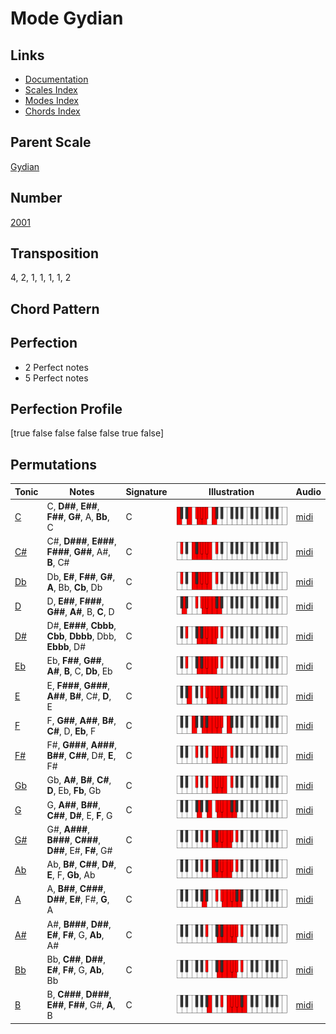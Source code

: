 # Mode Gydian

## Links

- [Documentation](README.md)
- [Scales Index](Scales.md)
- [Modes Index](Modes.md)
- [Chords Index](Chords.md)

## Parent Scale

[Gydian](ScaleGydian.md)

## Number

[2001](https://ianring.com/musictheory/scales/2001)

## Transposition

4, 2, 1, 1, 1, 1, 2

## Chord Pattern



## Perfection

- 2 Perfect notes
- 5 Perfect notes

## Perfection Profile

[true false false false false true false]

## Permutations

| Tonic | Notes | Signature | Illustration | Audio |
|-------|-------|-----------|--------------|-------|
| [C](ModeCNaturalGydian.md) | C, **D##**, **E##**, **F##**, **G#**, A, **Bb**, C | C | ![CNaturalGydian](ModeCNaturalGydian.png) | [midi](https://github.com/edipermadi/music/blob/main/docs/ModeCNaturalGydian.mid?raw=true) |
| [C#](ModeCSharpGydian.md) | C#, **D###**, **E###**, **F###**, **G##**, A#, **B**, C# | C | ![CSharpGydian](ModeCSharpGydian.png) | [midi](https://github.com/edipermadi/music/blob/main/docs/ModeCSharpGydian.mid?raw=true) |
| [Db](ModeDFlatGydian.md) | Db, **E#**, **F##**, **G#**, **A**, Bb, **Cb**, Db | C | ![DFlatGydian](ModeDFlatGydian.png) | [midi](https://github.com/edipermadi/music/blob/main/docs/ModeDFlatGydian.mid?raw=true) |
| [D](ModeDNaturalGydian.md) | D, **E##**, **F###**, **G##**, **A#**, B, **C**, D | C | ![DNaturalGydian](ModeDNaturalGydian.png) | [midi](https://github.com/edipermadi/music/blob/main/docs/ModeDNaturalGydian.mid?raw=true) |
| [D#](ModeDSharpGydian.md) | D#, **E###**, **Cbbb**, **Cbb**, **Dbbb**, Dbb, **Ebbb**, D# | C | ![DSharpGydian](ModeDSharpGydian.png) | [midi](https://github.com/edipermadi/music/blob/main/docs/ModeDSharpGydian.mid?raw=true) |
| [Eb](ModeEFlatGydian.md) | Eb, **F##**, **G##**, **A#**, **B**, C, **Db**, Eb | C | ![EFlatGydian](ModeEFlatGydian.png) | [midi](https://github.com/edipermadi/music/blob/main/docs/ModeEFlatGydian.mid?raw=true) |
| [E](ModeENaturalGydian.md) | E, **F###**, **G###**, **A##**, **B#**, C#, **D**, E | C | ![ENaturalGydian](ModeENaturalGydian.png) | [midi](https://github.com/edipermadi/music/blob/main/docs/ModeENaturalGydian.mid?raw=true) |
| [F](ModeFNaturalGydian.md) | F, **G##**, **A##**, **B#**, **C#**, D, **Eb**, F | C | ![FNaturalGydian](ModeFNaturalGydian.png) | [midi](https://github.com/edipermadi/music/blob/main/docs/ModeFNaturalGydian.mid?raw=true) |
| [F#](ModeFSharpGydian.md) | F#, **G###**, **A###**, **B##**, **C##**, D#, **E**, F# | C | ![FSharpGydian](ModeFSharpGydian.png) | [midi](https://github.com/edipermadi/music/blob/main/docs/ModeFSharpGydian.mid?raw=true) |
| [Gb](ModeGFlatGydian.md) | Gb, **A#**, **B#**, **C#**, **D**, Eb, **Fb**, Gb | C | ![GFlatGydian](ModeGFlatGydian.png) | [midi](https://github.com/edipermadi/music/blob/main/docs/ModeGFlatGydian.mid?raw=true) |
| [G](ModeGNaturalGydian.md) | G, **A##**, **B##**, **C##**, **D#**, E, **F**, G | C | ![GNaturalGydian](ModeGNaturalGydian.png) | [midi](https://github.com/edipermadi/music/blob/main/docs/ModeGNaturalGydian.mid?raw=true) |
| [G#](ModeGSharpGydian.md) | G#, **A###**, **B###**, **C###**, **D##**, E#, **F#**, G# | C | ![GSharpGydian](ModeGSharpGydian.png) | [midi](https://github.com/edipermadi/music/blob/main/docs/ModeGSharpGydian.mid?raw=true) |
| [Ab](ModeAFlatGydian.md) | Ab, **B#**, **C##**, **D#**, **E**, F, **Gb**, Ab | C | ![AFlatGydian](ModeAFlatGydian.png) | [midi](https://github.com/edipermadi/music/blob/main/docs/ModeAFlatGydian.mid?raw=true) |
| [A](ModeANaturalGydian.md) | A, **B##**, **C###**, **D##**, **E#**, F#, **G**, A | C | ![ANaturalGydian](ModeANaturalGydian.png) | [midi](https://github.com/edipermadi/music/blob/main/docs/ModeANaturalGydian.mid?raw=true) |
| [A#](ModeASharpGydian.md) | A#, **B###**, **D##**, **E#**, **F#**, G, **Ab**, A# | C | ![ASharpGydian](ModeASharpGydian.png) | [midi](https://github.com/edipermadi/music/blob/main/docs/ModeASharpGydian.mid?raw=true) |
| [Bb](ModeBFlatGydian.md) | Bb, **C##**, **D##**, **E#**, **F#**, G, **Ab**, Bb | C | ![BFlatGydian](ModeBFlatGydian.png) | [midi](https://github.com/edipermadi/music/blob/main/docs/ModeBFlatGydian.mid?raw=true) |
| [B](ModeBNaturalGydian.md) | B, **C###**, **D###**, **E##**, **F##**, G#, **A**, B | C | ![BNaturalGydian](ModeBNaturalGydian.png) | [midi](https://github.com/edipermadi/music/blob/main/docs/ModeBNaturalGydian.mid?raw=true) |
